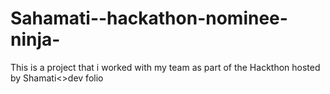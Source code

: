 # Sahamati--hackathon-nominee-ninja-
This is a project that i worked with my team as part of the Hackthon hosted by Shamati&lt;>dev folio
